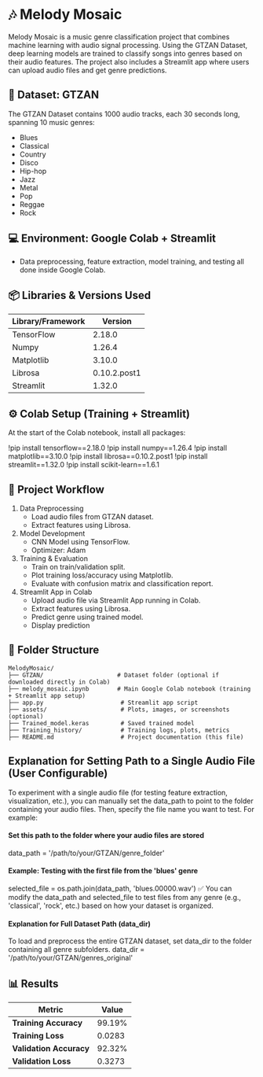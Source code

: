 # 🎶 Melody Mosaic

Melody Mosaic is a music genre classification project that combines machine learning with audio signal processing. Using the GTZAN Dataset, deep learning models are trained to classify songs into genres based on their audio features. The project also includes a Streamlit app where users can upload audio files and get genre predictions.

## 📂 Dataset: GTZAN
The GTZAN Dataset contains 1000 audio tracks, each 30 seconds long, spanning 10 music genres:
* Blues
* Classical
* Country
* Disco
* Hip-hop
* Jazz
* Metal
* Pop
* Reggae
* Rock

## 💻 Environment: Google Colab + Streamlit 
* Data preprocessing, feature extraction, model training, and testing all done inside Google Colab.

## 📦 Libraries & Versions Used

| Library/Framework | Version |
|------------------|---------|
| TensorFlow       | 2.18.0  |
| Numpy            | 1.26.4  |
| Matplotlib       | 3.10.0  |
| Librosa          | 0.10.2.post1 |
| Streamlit        | 1.32.0  |


## ⚙️ Colab Setup (Training + Streamlit)
At the start of the Colab notebook, install all packages:

!pip install tensorflow==2.18.0
!pip install numpy==1.26.4
!pip install matplotlib==3.10.0
!pip install librosa==0.10.2.post1
!pip install streamlit==1.32.0
!pip install scikit-learn==1.6.1

## 🧰 Project Workflow
1. Data Preprocessing
   * Load audio files from GTZAN dataset.
   * Extract features using Librosa.
2. Model Development
   * CNN Model using TensorFlow.
   * Optimizer: Adam
3. Training & Evaluation
   * Train on train/validation split.
   * Plot training loss/accuracy using Matplotlib.
   * Evaluate with confusion matrix and classification report.
4. Streamlit App in Colab
   * Upload audio file via Streamlit App running in Colab.
   * Extract features using Librosa.
   * Predict genre using trained model.
   * Display prediction
  
## 📂 Folder Structure
```
MelodyMosaic/
├── GTZAN/                     # Dataset folder (optional if downloaded directly in Colab)
├── melody_mosaic.ipynb        # Main Google Colab notebook (training + Streamlit app setup)
├── app.py                      # Streamlit app script
├── assets/                     # Plots, images, or screenshots (optional)
├── Trained_model.keras         # Saved trained model
├── Training_history/           # Training logs, plots, metrics
├── README.md                   # Project documentation (this file)
```

## Explanation for Setting Path to a Single Audio File (User Configurable)
To experiment with a single audio file (for testing feature extraction, visualization, etc.), you can manually set the data_path to point to the folder containing your audio files. Then, specify the file name you want to test.
For example:
#### Set this path to the folder where your audio files are stored
data_path = '/path/to/your/GTZAN/genre_folder'

#### Example: Testing with the first file from the 'blues' genre
selected_file = os.path.join(data_path, 'blues.00000.wav')
✅ You can modify the data_path and selected_file to test files from any genre (e.g., 'classical', 'rock', etc.) based on how your dataset is organized.

#### Explanation for Full Dataset Path (data_dir)
To load and preprocess the entire GTZAN dataset, set data_dir to the folder containing all genre subfolders.
data_dir = '/path/to/your/GTZAN/genres_original'

## 📊 Results  
| **Metric**             | **Value** |
|------------------------|------------|
| **Training Accuracy**   | 99.19%     |
| **Training Loss**       | 0.0283     |
| **Validation Accuracy** | 92.32%     |
| **Validation Loss**     | 0.3273     |





